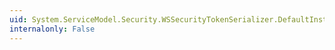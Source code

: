 ```yaml
---
uid: System.ServiceModel.Security.WSSecurityTokenSerializer.DefaultInstance
internalonly: False
---
```

